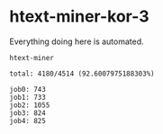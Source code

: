 # htext-miner-kor-3

Everything doing here is automated.

```
htext-miner

total: 4180/4514 (92.6007975188303%)

job0: 743
job1: 733
job2: 1055
job3: 824
job4: 825
```
